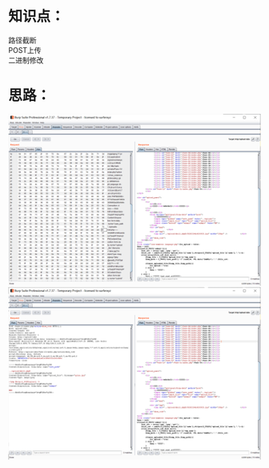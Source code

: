 # 知识点：
路径截断<br />POST上传<br />二进制修改
# 思路：
![image.png](./images/20231018_0001041994.png)<br />![image.png](./images/20231018_0001053486.png)
